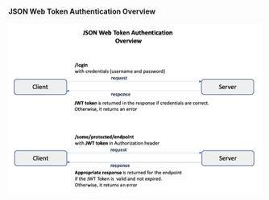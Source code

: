 #### JSON Web Token Authentication Overview

![JWT Overview](/docs/images/json_web_token_overview.png)
